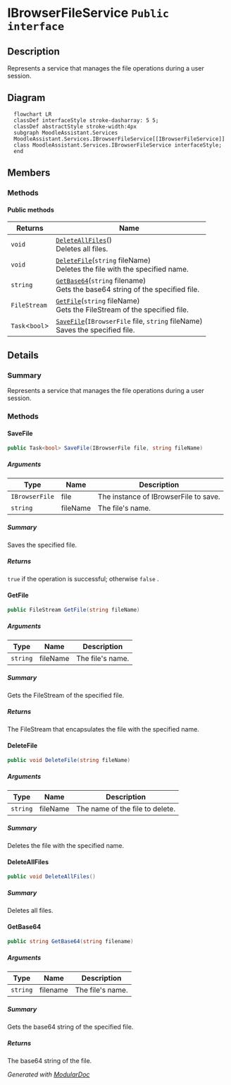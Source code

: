 # IBrowserFileService `Public interface`

## Description
Represents a service that manages the file operations during a user session.

## Diagram
```mermaid
  flowchart LR
  classDef interfaceStyle stroke-dasharray: 5 5;
  classDef abstractStyle stroke-width:4px
  subgraph MoodleAssistant.Services
  MoodleAssistant.Services.IBrowserFileService[[IBrowserFileService]]
  class MoodleAssistant.Services.IBrowserFileService interfaceStyle;
  end
```

## Members
### Methods
#### Public  methods
| Returns | Name |
| --- | --- |
| `void` | [`DeleteAllFiles`](#deleteallfiles)()<br>Deletes all files. |
| `void` | [`DeleteFile`](#deletefile)(`string` fileName)<br>Deletes the file with the specified name. |
| `string` | [`GetBase64`](#getbase64)(`string` filename)<br>Gets the base64 string of the specified file. |
| `FileStream` | [`GetFile`](#getfile)(`string` fileName)<br>Gets the FileStream of the specified file. |
| `Task`&lt;`bool`&gt; | [`SaveFile`](#savefile)(`IBrowserFile` file, `string` fileName)<br>Saves the specified file. |

## Details
### Summary
Represents a service that manages the file operations during a user session.

### Methods
#### SaveFile
```csharp
public Task<bool> SaveFile(IBrowserFile file, string fileName)
```
##### Arguments
| Type | Name | Description |
| --- | --- | --- |
| `IBrowserFile` | file | The instance of IBrowserFile to save. |
| `string` | fileName | The file's name. |

##### Summary
Saves the specified file.

##### Returns
`true` if the operation is successful; otherwise `false` .

#### GetFile
```csharp
public FileStream GetFile(string fileName)
```
##### Arguments
| Type | Name | Description |
| --- | --- | --- |
| `string` | fileName | The file's name. |

##### Summary
Gets the FileStream of the specified file.

##### Returns
The FileStream that encapsulates the file with the specified name.

#### DeleteFile
```csharp
public void DeleteFile(string fileName)
```
##### Arguments
| Type | Name | Description |
| --- | --- | --- |
| `string` | fileName | The name of the file to delete. |

##### Summary
Deletes the file with the specified name.

#### DeleteAllFiles
```csharp
public void DeleteAllFiles()
```
##### Summary
Deletes all files.

#### GetBase64
```csharp
public string GetBase64(string filename)
```
##### Arguments
| Type | Name | Description |
| --- | --- | --- |
| `string` | filename | The file's name. |

##### Summary
Gets the base64 string of the specified file.

##### Returns
The base64 string of the file.

*Generated with* [*ModularDoc*](https://github.com/hailstorm75/ModularDoc)
